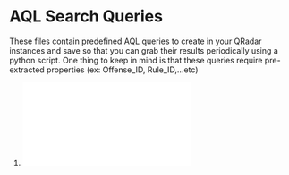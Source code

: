 # AQL Search Queries
These files contain predefined AQL queries to create in your QRadar instances and save so that you can grab their results periodically using a python script. One thing to keep in mind is that these queries require pre-extracted properties (ex: Offense_ID, Rule_ID,...etc)
1. ![Offense Created Search](OffensesCreated.sql)